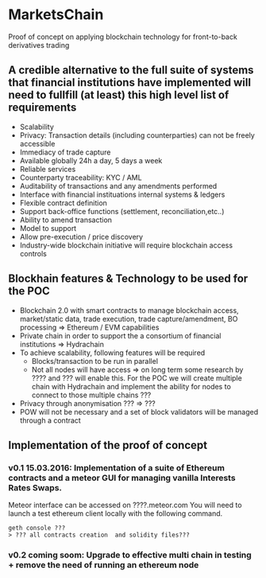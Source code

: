 # MarketsChain
Proof of concept on applying blockchain technology for front-to-back derivatives trading

## A credible alternative to the full suite of systems that financial institutions have implemented will need to fullfill (at least) this high level list of requirements
- Scalability
- Privacy: Transaction details (including counterparties) can not be freely accessible
- Immediacy of trade capture
- Available globally 24h a day, 5 days a week
- Reliable services
- Counterparty traceability: KYC / AML
- Auditability of transactions and any amendments performed
- Interface with financial instituations internal systems & ledgers
- Flexible contract definition
- Support back-office functions (settlement, reconciliation,etc..)
- Ability to amend transaction
- Model to support
- Allow pre-execution / price discovery
- Industry-wide blockchain initiative will require blockchain access controls

## Blockhain features & Technology to be used for the POC
- Blockchain 2.0 with smart contracts to manage blockchain access, market/static data, trade execution, trade capture/amendment, BO processing 
  => Ethereum / EVM capabilities
- Private chain in order to support the a consortium of financial institutions
  => Hydrachain
- To achieve scalability, following features will be required
  - Blocks/transaction to be run in parallel
  - Not all nodes will have access
  => on long term some research by ???? and ??? will enable this. For the POC we will create multiple chain with Hydrachain and implement the ability for nodes to connect to those multiple chains ???
- Privacy through anonymisation ???
  => ???
- POW will not be necessary and a set of block validators will be managed through a contract

## Implementation of the proof of concept
### v0.1 15.03.2016: Implementation of a suite of Ethereum contracts and a meteor GUI for managing vanilla Interests Rates Swaps.
Meteor interface can be accessed on ????.meteor.com
You will need to launch a test ethereum client locally with the following command.

```
geth console ???
> ??? all contracts creation  and solidity files???
```

### v0.2 coming soom: Upgrade to effective multi chain in testing + remove the need of running an ethereum node


